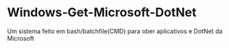 # Windows-Get-Microsoft-DotNet
Um sistema feito em bash/batchfile(CMD) para ober aplicativos e DotNet da Microsoft 
